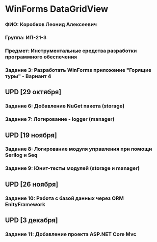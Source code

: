 # WinForms DataGridView

### ФИО: Коробков Леонид Алексеевич

### Группа: ИП-21-3

### Предмет: Инструментальные средства разработки программного обеспечения 

### Задание 3: Разработать WinForms приложение "Горящие туры" - Вариант 4

## UPD [29 октября]
### Задание 6: Добавление NuGet пакета (storage)
### Задание 7: Логирование - logger (manager)

## UPD [19 ноября]
### Задание 8: Логирование модуля управления при помощи Serilog и Seq
### Задание 9: Юнит-тесты модулей (storage и manager)

## UPD [26 ноября]
### Задание 10: Работа с базой данных через ORM EnityFramework

## UPD [3 декабря]
### Задание 11: Добавление проекта ASP.NET Core Mvc

